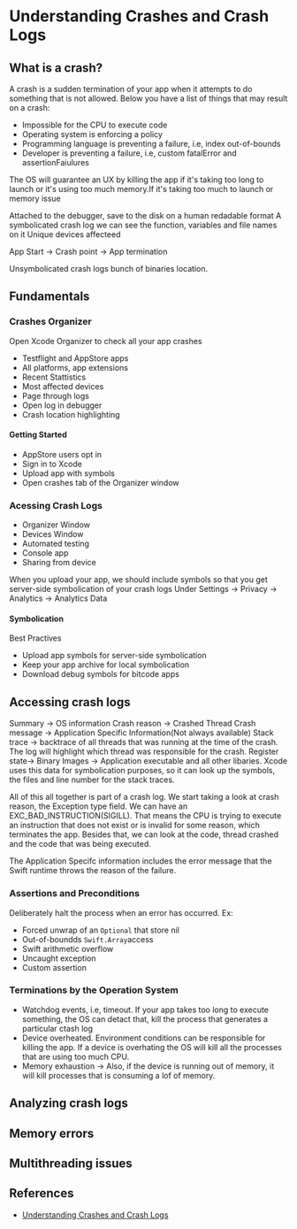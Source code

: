 # Understanding Crashes and Crash Logs

## What is a crash? 
A crash is a sudden termination of your app when it attempts to do something that is not allowed. Below you have a list of things that may result on a crash:

- Impossible for the CPU to execute code
- Operating system is enforcing a policy
- Programming language is preventing a failure, i.e, index out-of-bounds
- Developer is preventing a failure, i.e, custom fatalError and assertionFaiulures


The OS will guarantee an UX by killing the app if it's taking too long to launch or it's using too much memory.If it's taking too much to launch or memory issue

Attached to the debugger, save to the disk on a human redadable format
A symbolicated crash log we can see the function, variables and file names on it
Unique devices affecteed

App Start -> Crash point -> App termination

Unsymbolicated crash logs bunch of binaries location. 

## Fundamentals
### Crashes Organizer
Open Xcode Organizer to check all your app crashes

- Testflight and AppStore apps
- All platforms, app extensions
- Recent Stattistics
- Most affected devices
- Page through logs
- Open log in debugger
- Crash location highlighting

#### Getting Started
- AppStore users opt in
- Sign in to Xcode
- Upload app with symbols
- Open crashes tab of the Organizer window

### Acessing Crash Logs
- Organizer Window
- Devices Window
- Automated testing
- Console app
- Sharing from device

When you upload your app, we should include symbols so that you get server-side symbolication of your crash logs
Under Settings -> Privacy -> Analytics -> Analytics Data

#### Symbolication
Best Practives
- Upload app symbols for server-side symbolication
- Keep your app archive for local symbolication
- Download debug symbols for bitcode apps

## Accessing crash logs
Summary -> OS information
Crash reason -> Crashed Thread
Crash message -> Application Specific Information(Not always available)
Stack trace -> backtrace of all threads that was running at the time of the crash. The log will highlight which thread was responsible for the crash.
Register state->
Binary Images -> Application executable and all other libaries. Xcode uses this data for symbolication purposes, so it can look up the symbols, the files and line number for the stack traces.

All of this all together is part of a crash log.
We start taking a look at crash reason, the Exception type field.
We can have an EXC_BAD_INSTRUCTION(SIGILL). That means the CPU is trying to execute an instruction that does not exist or is invalid for some reason, which terminates the app. Besides that, we can look at the code, thread crashed and the code that was being executed.

The Application Specifc information includes the error message that the Swift runtime throws the reason of the failure.

### Assertions and Preconditions
Deliberately halt the process when an error has occurred.
Ex:
- Forced unwrap of an `Optional` that store nil
- Out-of-boundds `Swift.Array`access
- Swift arithmetic overflow
- Uncaught exception
- Custom assertion

### Terminations by the Operation System
- Watchdog events, i.e, timeout. If your app takes too long to execute something, the OS can detact that, kill the process that generates a particular ctash log
- Device overheated. Environment conditions can be responsible for killing the app. If a device is overhating the OS will kill all the processes that are using too much CPU. 
- Memory exhaustion -> Also, if the device is running out of memory, it will kill processes that is consuming a lof of memory.


## Analyzing crash logs


## Memory errors


## Multithreading issues


## References
- [Understanding Crashes and Crash Logs](https://developer.apple.com/videos/play/wwdc2018/414/)
